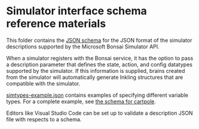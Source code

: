 # Simulator interface schema reference materials

This folder contains the [JSON schema](http://json-schema.org/) for the JSON format of the simulator descriptions supported by the Microsoft Bonsai Simulator API.

When a simulator registers with the Bonsai service, it has the option to pass a description parameter that defines the state, action, and config datatypes supported by the simulator. If this information is supplied, brains created from the simulator will automatically generate Inkling structures that are compatible with the simulator.

[simtypes-example.json](simtypes-example.json) contains examples of specifying different variable types. For a complete example, see [the schema for cartpole](../Python/samples/cartpole/cartpole_description.json).

Editors like Visual Studio Code can be set up to validate a description JSON file with respects to a schema.